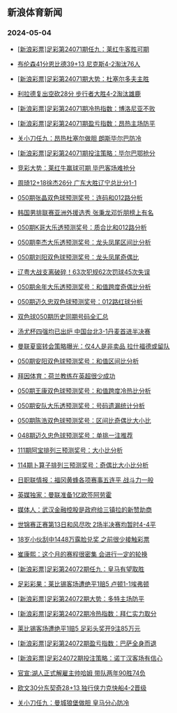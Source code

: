 ## 新浪体育新闻 
### 2024-05-04

+ [[新浪彩票]足彩第24071期任九：莱红牛客胜可期](https://sports.sina.com.cn/l/2024-05-03/doc-inatxcqa7937896.shtml)

+ [布伦森41分恩比德39+13 尼克斯4-2淘汰76人](https://sports.sina.com.cn/basketball/nba/2024-05-03/doc-inatxqcz5778659.shtml)

+ [[新浪彩票]足彩第24071期大势：杜塞尔多夫主胜](https://sports.sina.com.cn/l/2024-05-03/doc-inatxcqi6717395.shtml)

+ [利拉德复出空砍28分 步行者大胜4-2淘汰雄鹿](https://sports.sina.com.cn/basketball/nba/2024-05-03/doc-inatxiwf2651433.shtml)

+ [[新浪彩票]足彩第24071期冷热指数：博洛尼亚不败](https://sports.sina.com.cn/l/2024-05-03/doc-inatxcqa7938229.shtml)

+ [[新浪彩票]足彩第24071期盈亏指数：昂热主场防平](https://sports.sina.com.cn/l/2024-05-03/doc-inatxcqi6719288.shtml)

+ [关小刀任九：昂热杜塞尔做胆 朗斯毕尔巴防冷](https://sports.sina.com.cn/l/2024-05-03/doc-inatxunc4716707.shtml)

+ [[新浪彩票]足彩第24071期投注策略：毕尔巴鄂抢分](https://sports.sina.com.cn/l/2024-05-03/doc-inatxcqa7937969.shtml)

+ [竞彩大势：莱红牛赢球可期 毕巴客场难抢分](https://sports.sina.com.cn/l/2024-05-03/doc-inatvvus8522933.shtml)

+ [周琦12+18徐杰26分 广东大胜辽宁总比分1-1](https://sports.sina.com.cn/basketball/cba/2024-05-03/doc-inatymiv4413505.shtml)

+ [050期张晶双色球预测奖号：连码和012路分析](https://sports.sina.com.cn/l/2024-05-03/doc-inatxqec2602119.shtml)

+ [韩国男排联赛亚洲外援选秀 张秉龙邓忻朋榜上有名](https://sports.sina.com.cn/others/volleyball/2024-05-03/doc-inatxytx6270711.shtml)

+ [050期K哥大乐透预测奖号：质合比和012路分析](https://sports.sina.com.cn/l/2024-05-03/doc-inatxumz6371667.shtml)

+ [050期李杰大乐透预测奖号：龙头凤尾区间比分析](https://sports.sina.com.cn/l/2024-05-03/doc-inatxunc4698758.shtml)

+ [050期刘阳双色球预测奖号：龙头凤尾奇偶比](https://sports.sina.com.cn/l/2024-05-03/doc-inatxqcz5823692.shtml)

+ [辽粤大战支离破碎！63次犯规62次罚球45次失误](https://sports.sina.com.cn/basketball/cba/2024-05-03/doc-inatymit6095834.shtml)

+ [050期余年大乐透预测奖号：和值跨度奇偶比分析](https://sports.sina.com.cn/l/2024-05-03/doc-inatxunc4698889.shtml)

+ [050期迈久忠双色球预测奖号：012路红球分析](https://sports.sina.com.cn/l/2024-05-03/doc-inatxqcz5824985.shtml)

+ [双色球050期历史同期号码全汇总](https://sports.sina.com.cn/l/2024-05-03/doc-inatxqec2602800.shtml)

+ [汤尤杯四强均已出炉 中国台北3-1丹麦首进半决赛](https://sports.sina.com.cn/others/badmin/2024-05-03/doc-inatymit6091569.shtml)

+ [曼联夏窗转会策略曝光：仅4人是非卖品 拉什福德或留队](https://sports.sina.com.cn/g/pl/2024-04-30/doc-inatriqt2123897.shtml)

+ [050期安阳双色球预测奖号：和值区间比分析](https://sports.sina.com.cn/l/2024-05-03/doc-inatxqcz5824007.shtml)

+ [拜因体育：荷兰教练在英超很少成功](https://sports.sina.com.cn/g/2024-04-30/doc-inatprfr1079288.shtml)

+ [050期王康双色球预测奖号：和值跨度冷热比分析](https://sports.sina.com.cn/l/2024-05-03/doc-inatxqec2601729.shtml)

+ [050期安队大乐透预测奖号：号码遗漏统计分析](https://sports.sina.com.cn/l/2024-05-03/doc-inatxumz6371809.shtml)

+ [050期陈浩双色球预测奖号：区间比奇偶比大小比](https://sports.sina.com.cn/l/2024-05-03/doc-inatxqec2600627.shtml)

+ [048期迈久忠色球预测奖号：单挑一注推荐](https://sports.sina.com.cn/l/2024-04-30/doc-inatqnmf0729578.shtml)

+ [111期阿宝排列三预测奖号：大小比分析](https://sports.sina.com.cn/l/2024-04-30/doc-inatqwyz0587066.shtml)

+ [114期卜算子排列三预测奖号：奇偶比大小比分析](https://sports.sina.com.cn/l/2024-05-03/doc-inatxumz6378961.shtml)

+ [日职联情报：福冈黄蜂各项赛事五连平 战斗力一般](https://sports.sina.com.cn/l/2024-05-03/doc-inatxqcz5779918.shtml)

+ [英媒独家：曼联准备1亿欧签阿劳霍](https://sports.sina.com.cn/g/2024-04-30/doc-inatprfr1076131.shtml)

+ [媒体人：武汉金融控股是政府给三镇拉的新赞助商](https://sports.sina.com.cn/china/j/2024-05-03/doc-inatymit6086835.shtml)

+ [世锦赛正赛第13日和风尽吹 2场半决赛均暂时4-4平](https://sports.sina.com.cn/others/snooker/2024-05-03/doc-inatxcqf5977907.shtml)

+ [18岁小伙刮中1448万露脸兑奖 之前很少接触彩票](https://sports.sina.com.cn/l/2024-05-04/doc-inatzhpi5665159.shtml)

+ [崔康熙：这个月的赛程很密集 会进行一定的轮换](https://sports.sina.com.cn/china/j/2024-05-03/doc-inatymit6080838.shtml)

+ [[新浪彩票]足彩第24072期任九：皇马有望取胜](https://sports.sina.com.cn/l/2024-05-04/doc-inatzhpm3995546.shtml)

+ [足彩彩果：莱比锡客场遭绝平1赔5 卢顿1-1埃弗顿](https://sports.sina.com.cn/l/2024-05-04/doc-inatzhpm3994797.shtml)

+ [[新浪彩票]足彩第24072期大势：多特主场防平](https://sports.sina.com.cn/l/2024-05-04/doc-inatzhpm3995411.shtml)

+ [[新浪彩票]足彩第24072期冷热指数：拜仁实力取分](https://sports.sina.com.cn/l/2024-05-04/doc-inatzhpi5668718.shtml)

+ [莱比锡客场遭绝平1赔5 足彩头奖开9注85万元](https://sports.sina.com.cn/l/2024-05-04/doc-inatzhpm3994797.shtml)

+ [[新浪彩票]足彩第24072期盈亏指数：巴萨全身而退](https://sports.sina.com.cn/l/2024-05-04/doc-inatzhpi5668526.shtml)

+ [[新浪彩票]足彩24072期投注策略：诺丁汉客场有信心](https://sports.sina.com.cn/l/2024-05-04/doc-inatzhpm3995736.shtml)

+ [官宣:湖人正式解雇主帅哈姆 带队两年90胜74负](https://sports.sina.com.cn/basketball/nba/2024-05-04/doc-inatztcc5450700.shtml)

+ [欧文30分东契奇28+13 独行侠力克快船4-2晋级](https://sports.sina.com.cn/basketball/nba/2024-05-04/doc-inatztcf3797657.shtml)

+ [关小刀任九：曼城狼堡做胆 皇马分心防冷](https://sports.sina.com.cn/l/2024-05-04/doc-inauacsx5271448.shtml)

